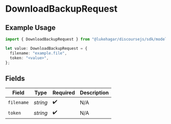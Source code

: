 # DownloadBackupRequest

## Example Usage

```typescript
import { DownloadBackupRequest } from "@lukehagar/discoursejs/sdk/models/operations";

let value: DownloadBackupRequest = {
  filename: "example.file",
  token: "<value>",
};
```

## Fields

| Field              | Type               | Required           | Description        |
| ------------------ | ------------------ | ------------------ | ------------------ |
| `filename`         | *string*           | :heavy_check_mark: | N/A                |
| `token`            | *string*           | :heavy_check_mark: | N/A                |